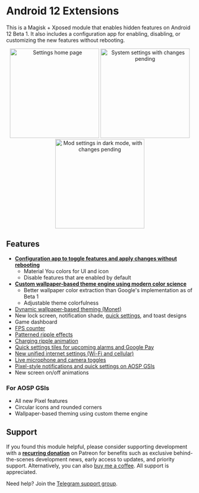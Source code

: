 # Android 12 Extensions

This is a Magisk + Xposed module that enables hidden features on Android 12 Beta 1. It also includes a configuration app for enabling, disabling, or customizing the new features without rebooting.

<p align="center">
    <img src="https://user-images.githubusercontent.com/7930239/120883052-e224f480-c58f-11eb-9fbd-8cad9bc25283.png" alt="Settings home page" width="240"> <img src="https://user-images.githubusercontent.com/7930239/120883053-e2bd8b00-c58f-11eb-8f7c-542d2f103861.png" alt="System settings with changes pending" width="240"> <img src="https://user-images.githubusercontent.com/7930239/120883054-e3562180-c58f-11eb-90e1-dd697f779d2c.png" alt="Mod settings in dark mode, with changes pending" width="240">
</p>

## Features

- [**Configuration app to toggle features and apply changes without rebooting**](https://t.me/proton_releases/134)
  - Material You colors for UI and icon
  - Disable features that are enabled by default
- [**Custom wallpaper-based theme engine using modern color science**](https://t.me/proton_releases/131)
  - Better wallpaper color extraction than Google's implementation as of Beta 1
  - Adjustable theme colorfulness
- [Dynamic wallpaper-based theming (Monet)](https://twitter.com/kdrag0n/status/1372438937390641156)
- New lock screen, notification shade, [quick settings](https://twitter.com/kdrag0n/status/1385048665295790081), and toast designs
- Game dashboard
- [FPS counter](https://twitter.com/kdrag0n/status/1385029667334230021)
- [Patterned ripple effects](https://twitter.com/kdrag0n/status/1385004640689811457)
- [Charging ripple animation](https://twitter.com/kdrag0n/status/1385058302199885826)
- [Quick settings tiles for upcoming alarms and Google Pay](https://twitter.com/kdrag0n/status/1385029676012216320)
- [New unified internet settings (Wi-Fi and cellular)](https://twitter.com/kdrag0n/status/1394928791458246659)
- [Live microphone and camera toggles](https://twitter.com/kdrag0n/status/1394929561222082564)
- [Pixel-style notifications and quick settings on AOSP GSIs](https://twitter.com/kdrag0n/status/1394730865373057026)
- New screen on/off animations

### For AOSP GSIs

- All new Pixel features
- Circular icons and rounded corners
- Wallpaper-based theming using custom theme engine

## Support

If you found this module helpful, please consider supporting development with a **[recurring donation](https://patreon.com/kdrag0n)** on Patreon for benefits such as exclusive behind-the-scenes development news, early access to updates, and priority support. Alternatively, you can also [buy me a coffee](https://paypal.me/kdrag0ndonate). All support is appreciated.

Need help? Join the [Telegram support group](https://t.me/proton_projects).
